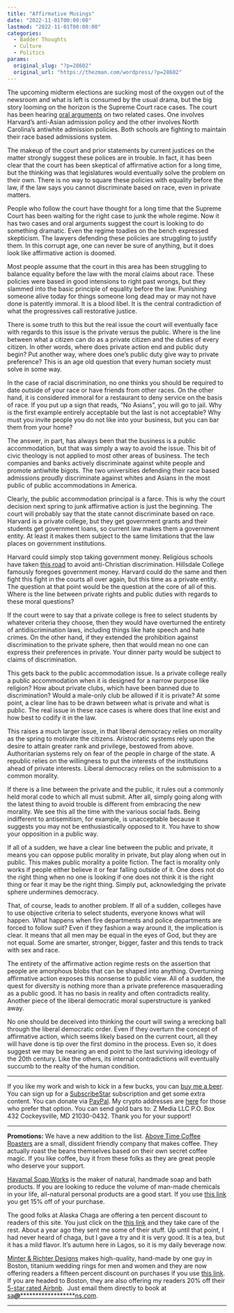 ```yaml
---
title: "Affirmative Musings"
date: "2022-11-01T00:00:00"
lastmod: "2022-11-01T00:00:00"
categories:
  - Badder Thoughts
  - Culture
  - Politics
params:
  original_slug: "?p=28602"
  original_url: "https://thezman.com/wordpress/?p=28602"
---
```


The upcoming midterm elections are sucking most of the oxygen out of the
newsroom and what is left is consumed by the usual drama, but the big
story looming on the horizon is the Supreme Court race cases. The court
has been hearing <a
href="https://www.msn.com/en-us/news/us/affirmative-action-supreme-court-signals-skepticism-of-race-conscious-college-admissions/ar-AA13zfEh"
rel="noopener" target="_blank">oral arguments</a> on two related cases.
One involves Harvard’s anti-Asian admission policy and the other
involves North Carolina’s antiwhite admission policies. Both schools are
fighting to maintain their race based admissions system.

The makeup of the court and prior statements by current justices on the
matter strongly suggest these polices are in trouble. In fact, it has
been clear that the court has been skeptical of affirmative action for a
long time, but the thinking was that legislatures would eventually solve
the problem on their own. There is no way to square these policies with
equality before the law, if the law says you cannot discriminate based
on race, even in private matters.

People who follow the court have thought for a long time that the
Supreme Court has been waiting for the right case to junk the whole
regime. Now it has two cases and oral arguments suggest the court is
looking to do something dramatic. Even the regime toadies on the bench
expressed skepticism. The lawyers defending these policies are
struggling to justify them. In this corrupt age, one can never be sure
of anything, but it does look like affirmative action is doomed.

Most people assume that the court in this area has been struggling to
balance equality before the law with the moral claims about race. These
policies were based in good intensions to right past wrongs, but they
slammed into the basic principle of equality before the law. Punishing
someone alive today for things someone long dead may or may not have
done is patently immoral. It is a blood libel. It is the central
contradiction of what the progressives call restorative justice.

There is some truth to this but the real issue the court will eventually
face with regards to this issue is the private versus the public. Where
is the line between what a citizen can do as a private citizen and the
duties of every citizen. In other words, where does private action end
and public duty begin? Put another way, where does one’s public duty
give way to private preference? This is an age old question that every
human society must solve in some way.

In the case of racial discrimination, no one thinks you should be
required to date outside of your race or have friends from other races.
On the other hand, it is considered immoral for a restaurant to deny
service on the basis of race. If you put up a sign that reads, “No
Asians”, you will go to jail. Why is the first example entirely
acceptable but the last is not acceptable? Why must you invite people
you do not like into your business, but you can bar them from your home?

The answer, in part, has always been that the business is a public
accommodation, but that was simply a way to avoid the issue. This bit of
civic theology is not applied to most other areas of business. The tech
companies and banks actively discriminate against white people and
promote antiwhite bigots. The two universities defending their race
based admissions proudly discriminate against whites and Asians in the
most public of public accommodations in America.

Clearly, the public accommodation principal is a farce. This is why the
court decision next spring to junk affirmative action is just the
beginning. The court will probably say that the state cannot
discriminate based on race. Harvard is a private college, but they get
government grants and their students get government loans, so current
law makes them a government entity. At least it makes them subject to
the same limitations that the law places on government institutions.

Harvard could simply stop taking government money. Religious schools
have taken <a
href="https://www.theatlantic.com/education/archive/2016/07/the-controversial-reason-some-religious-colleges-forgo-federal-funding/490253/"
rel="noopener" target="_blank">this road</a> to avoid anti-Christian
discrimination. Hillsdale College famously foregoes government money.
Harvard could do the same and then fight this fight in the courts all
over again, but this time as a private entity. The question at that
point would be the question at the core of all of this. Where is the
line between private rights and public duties with regards to these
moral questions?

If the court were to say that a private college is free to select
students by whatever criteria they choose, then they would have
overturned the entirety of antidiscrimination laws, including things
like hate speech and hate crimes. On the other hand, if they extended
the prohibition against discrimination to the private sphere, then that
would mean no one can express their preferences in private. Your dinner
party would be subject to claims of discrimination.

This gets back to the public accommodation issue. Is a private college
really a public accommodation when it is designed for a narrow purpose
like religion? How about private clubs, which have been banned due to
discrimination? Would a male-only club be allowed if it is private? At
some point, a clear line has to be drawn between what is private and
what is public. The real issue in these race cases is where does that
line exist and how best to codify it in the law.

This raises a much larger issue, in that liberal democracy relies on
morality as the spring to motivate the citizens. Aristocratic systems
rely upon the desire to attain greater rank and privilege, bestowed from
above. Authoritarian systems rely on fear of the people in charge of the
state. A republic relies on the willingness to put the interests of the
institutions ahead of private interests. Liberal democracy relies on the
submission to a common morality.

If there is a line between the private and the public, it rules out a
commonly held moral code to which all must submit. After all, simply
going along with the latest thing to avoid trouble is different from
embracing the new morality. We see this all the time with the various
social fads. Being indifferent to antisemitism, for example, is
unacceptable because it suggests you may not be enthusiastically opposed
to it. You have to show your opposition in a public way.

If all of a sudden, we have a clear line between the public and private,
it means you can oppose public morality in private, but play along when
out in public. This makes public morality a polite fiction. The fact is
morality only works if people either believe it or fear falling outside
of it. One does not do the right thing when no one is looking if one
does not think it is the right thing or fear it may be the right thing.
Simply put, acknowledging the private sphere undermines democracy.

That, of course, leads to another problem. If all of a sudden, colleges
have to use objective criteria to select students, everyone knows what
will happen. What happens when fire departments and police departments
are forced to follow suit? Even if they fashion a way around it, the
implication is clear. It means that all men may be equal in the eyes of
God, but they are not equal. Some are smarter, stronger, bigger, faster
and this tends to track with sex and race.

The entirety of the affirmative action regime rests on the assertion
that people are amorphous blobs that can be shaped into anything.
Overturning affirmative action exposes this nonsense to public view. All
of a sudden, the quest for diversity is nothing more than a private
preference masquerading as a public good. It has no basis in reality and
often contradicts reality. Another piece of the liberal democratic moral
superstructure is yanked away.

No one should be deceived into thinking the court will swing a wrecking
ball through the liberal democratic order. Even if they overturn the
concept of affirmative action, which seems likely based on the current
court, all they will have done is tip over the first domino in the
process. Even so, it does suggest we may be nearing an end point to the
last surviving ideology of the 20th century. Like the others, its
internal contradictions will eventually succumb to the realty of the
human condition.

------------------------------------------------------------------------

If you like my work and wish to kick in a few bucks, you can
<a href="https://www.buymeacoffee.com/mujolulu" rel="noopener"
target="_blank">buy me a beer</a>. You can sign up for a
<a href="https://www.subscribestar.com/the-z-blog" rel="noopener"
target="_blank">SubscribeStar</a> subscription and get some extra
content. You can donate via <a
href="https://www.paypal.com/donate/?cmd=_s-xclick&amp;hosted_button_id=UDAS2Q8JYA6CN&amp;source=url"
rel="noopener" target="_blank">PayPal</a>. My crypto addresses are
<a href="https://thezman.com/wordpress/?page_id=22713" rel="noopener"
target="_blank">here</a> for those who prefer that option. You can send
gold bars to: Z Media LLC P.O. Box 432 Cockeysville, MD 21030-0432.
Thank you for your support!

------------------------------------------------------------------------

**Promotions:** We have a new addition to the list.
<a href="https://abovetimecoffee.com/" rel="noopener"
target="_blank">Above Time Coffee Roasters</a> are a small, dissident
friendly company that makes coffee. They actually roast the beans
themselves based on their own secret coffee magic. If you like coffee,
buy it from these folks as they are great people who deserve your
support.

<a href="https://havamalsoapworks.com/" rel="noopener"
target="_blank">Havamal Soap Works</a> is the maker of natural, handmade
soap and bath products. If you are looking to reduce the volume of
man-made chemicals in your life, all-natural personal products are a
good start. If you use
<a href="https://havamalsoapworks.com/discount/ZMAN" rel="noopener"
target="_blank">this link</a> you get 15% off of your purchase.

The good folks at Alaska Chaga are offering a ten percent discount to
readers of this site. You just click on the
<a href="https://alaskachaga.us/discount/ZMAN" rel="noopener noreferrer"
target="_blank">this link</a> and they take care of the rest. About a
year ago they sent me some of their stuff. Up until that point, I had
never heard of chaga, but I gave a try and it is very good. It is a tea,
but it has a mild flavor. It’s autumn here in Lagos, so it is my daily
beverage now.

<a href="https://www.minterandrichterdesigns.com/"
rel="noreferrer nofollow noopener" target="_blank">Minter &amp; Richter
Designs</a> makes high-quality, hand-made by one guy in Boston, titanium
wedding rings for men and women and they are now offering readers a
fifteen percent discount on purchases if you use
<a href="https://www.minterandrichterdesigns.com/discount/ZMAN"
rel="noreferrer nofollow noopener" target="_blank">this link</a>.
<span class="highlight"><span class="colour"><span class="font"><span class="size">If
you are headed to Boston, they are also offering my readers 20% off
their <a
href="https://www.airbnb.com/users/7988017/listings?user_id=7988017&amp;s=3"
rel="noopener noreferrer" target="_blank">5-star rated Airbnb</a>.  Just
email them directly to book at
<a href="mailto:sa***@*********************ns.com"
data-original-string="wkVPIJBiNM9a+NYTi1TZgw==cb7fRzEwUv/Spqd9O7BPI5ivW8KT8UKW0FBsb3IJ0zAHDhRJmL4+cn1KpyFYa5b8vsv"><span
class="apbct-email-encoder"
data-original-string="Gu7mp2YiAfyumhC1o65zDg==cb70lVjAMtJEBP1UMxCe/FvVXvi8AEASUL6btUaLHHvlb16/rkkrNqUzFVDyxxlE24Z"
title="This contact has been encoded by Anti-Spam by CleanTalk. Click to decode. To finish the decoding make sure that JavaScript is enabled in your browser.">sa<span
class="apbct-blur">***</span>@<span
class="apbct-blur">*********************</span>ns.com</span></a>.</span></span></span></span>

------------------------------------------------------------------------
